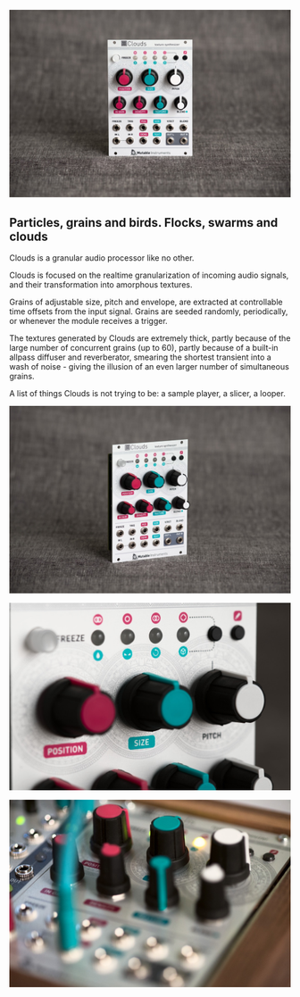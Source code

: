 ![](images/gallery/clouds1.jpg)

## Particles, grains and birds. Flocks, swarms and clouds

Clouds is a granular audio processor like no other.

Clouds is focused on the realtime granularization of incoming audio signals, and their transformation into amorphous textures.

Grains of adjustable size, pitch and envelope, are extracted at controllable time offsets from the input signal. Grains are seeded randomly, periodically, or whenever the module receives a trigger.

The textures generated by Clouds are extremely thick, partly because of the large number of concurrent grains (up to 60), partly because of a built-in allpass diffuser and reverberator, smearing the shortest transient into a wash of noise - giving the illusion of an even larger number of simultaneous grains.

A list of things Clouds is not trying to be: a sample player, a slicer, a looper.

![](images/gallery/clouds2.jpg)

![](images/gallery/clouds3.jpg)

![](images/gallery/clouds4.jpg)
